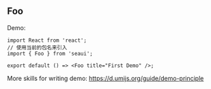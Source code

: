 ## Foo

Demo:

```tsx
import React from 'react';
// 使用当前的包名来引入
import { Foo } from 'seaui';

export default () => <Foo title="First Demo" />;
```

More skills for writing demo: https://d.umijs.org/guide/demo-principle
